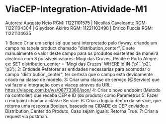 # ViaCEP-Integration-Atividade-M1
Autores:
Augusto Neto RGM: 11221101575 |
Nicollas Cavalcante RGM: 11221104304 |
Gleydson Akiriro  RGM: 11221103498 |
Enrico Fuccia RGM:  11221104635 
 
1: Banco
Criar um script sql que será interpretado pelo flyway, criando um campo na tabela product chamado "distribution_center", 
E sete manualmente o valor deste campo para os produtos existentes de maneira aleatoria com 3 possiveis valores:
Mogi das Cruzes, Recife e Porto Alegre.
ex:
SET distribution_center = 'Mogi das Cruzes'
WHERE id IN ('p1', 'p2', 'p3');
2: Entidade
Refatorar as entidades necessarias para acomodar o campo "distribution_center", ter certeza que o campo esta devidamente criado na classe de modelo.
3: Criar uma classe de serviço (@Service) que vai fazer a integração com a viacep atraves da URL: https://viacep.com.br/ws/08773380/json/
4: Criar o novo endpoint (Metodo na controller) que receba CEP e ID (do produto) como Parametros
5: Fazer o endpoint chamar a classe Service.
6: Criar a logica dentro da service, que retorna uma resposta Boolean, baseado na CIDADE do CEP enviado x Distribution_Center do Produto, 
Caso sejam iguais: Retorna True.
7: Criar a request via postman.

